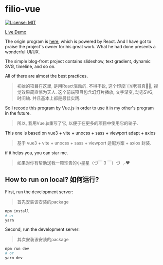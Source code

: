 # filio-vue

[![License: MIT](https://img.shields.io/badge/License-MIT-yellow.svg)](https://opensource.org/licenses/MIT)

[Live Demo](https://ayushsingh.net/)

The origin program is [here](https://github.com/ayush013/folio.git), which is powered by React. And I have got to praise the project's owner for his great work. What he had done presents a wonderful UI/UX. 

The simple blog-front project contains slideshow, text gradient, dynamic SVG, timeline, and so on.

All of there are almost the best practices.
>初始的项目在这里, 是用React驱动的. 不得不说, 这个印度🇮🇳老哥真🐂🍺, 视觉效果简直惊为天人. 这个前端项目包含幻灯片播放, 文字渐变, 动态SVG, 时间轴. 并且基本上都是最佳实践.

So I recode this program by Vue.js in order to use it in my other's program in the future.
> 所以, 我用Vue.js重写了它, 以便于在更多的项目中使用它的轮子.

This one is based on vue3 + vite + unocss + sass + viewport adapt + axios

> 基于 vue3 + vite + unocss + sass + viewport 适配方案 + axios 封装.

if it helps you, you can star me.
> 如果对你有帮助送我一颗珍贵的小星星（づ￣ 3 ￣）づ ╭❤ 

## How to run on local?  如何运行?

First, run the development server: 
>首先安装该安装的package
```bash
npm install
# or
yarn
```
Second, run the development server: 
>其次安装该安装的package

```bash
npm run dev
# or
yarn dev
```

